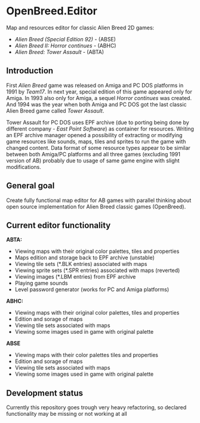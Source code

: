 # OpenBreed.Editor
Map and resources editor for classic Alien Breed 2D games:
 - *Alien Breed (Special Edition 92)* - (ABSE)
 - *Alien Breed II: Horror continues* - (ABHC)
 - *Alien Breed: Tower Assault* - (ABTA)

## Introduction

First *Alien Breed* game was released on Amiga and PC DOS platforms in 1991 by *Team17*. In next year, special edition of this game appeared only for Amiga.
In 1993 also only for Amiga, a sequel *Horror continues* was created. And 1994 was the year when both Amiga and PC DOS got the last classic Alien Breed game called *Tower Assault*.

Tower Assault for PC DOS uses EPF archive (due to porting being done by different company - *East Point Software*) as container for resources. Writing an EPF archive manager opened a possibility of extracting or modifying game resources like sounds, maps, tiles and sprites to run the game with changed content.
Data format of some resource types appear to be similar between both Amiga/PC platforms and all three games (excluding 1991 version of AB) probably due to usage of same game engine with slight modifications.

## General goal

Create fully functional map editor for AB games with parallel thinking about open source implementation for Alien Breed classic games (OpenBreed).

## Current editor functionality

**ABTA:**
 - Viewing maps with their original color palettes, tiles and properties
 - Maps edition and storage back to EPF archive (unstable)
 - Viewing tile sets (\*.BLK entries) associated with maps
 - Viewing sprite sets (\*.SPR entries) associated with maps (reverted)
 - Viewing images (\*.LBM entries) from EPF archive 
 - Playing game sounds
 - Level password generator (works for PC and Amiga platforms)

**ABHC:**
 - Viewing maps with their original color palettes, tiles and properties
 - Edition and sorage of maps
 - Viewing tile sets associated with maps
 - Viewing some images used in game with original palette
 
**ABSE**
 - Viewing maps with their color palettes tiles and properties
 - Edition and sorage of maps
 - Viewing tile sets associated with maps
 - Viewing some images used in game with original palette
 
 ## Development status
 Currently this repository goes trough very heavy refactoring, so declared functionality may be missing or not working at all
  
  
 
